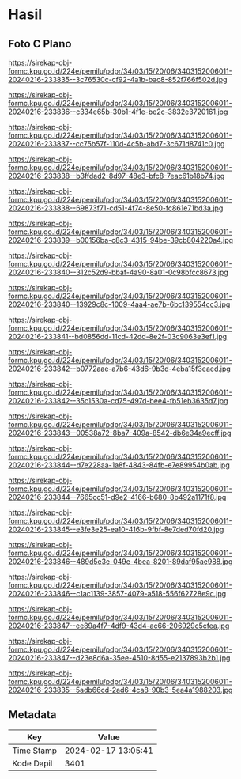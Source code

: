 # Hasil

## Foto C Plano

https://sirekap-obj-formc.kpu.go.id/224e/pemilu/pdpr/34/03/15/20/06/3403152006011-20240216-233835--3c76530c-cf92-4a1b-bac8-852f766f502d.jpg

https://sirekap-obj-formc.kpu.go.id/224e/pemilu/pdpr/34/03/15/20/06/3403152006011-20240216-233836--c334e65b-30b1-4f1e-be2c-3832e3720161.jpg

https://sirekap-obj-formc.kpu.go.id/224e/pemilu/pdpr/34/03/15/20/06/3403152006011-20240216-233837--cc75b57f-110d-4c5b-abd7-3c671d8741c0.jpg

https://sirekap-obj-formc.kpu.go.id/224e/pemilu/pdpr/34/03/15/20/06/3403152006011-20240216-233838--b3ffdad2-8d97-48e3-bfc8-7eac61b18b74.jpg

https://sirekap-obj-formc.kpu.go.id/224e/pemilu/pdpr/34/03/15/20/06/3403152006011-20240216-233838--69873f71-cd51-4f74-8e50-fc861e71bd3a.jpg

https://sirekap-obj-formc.kpu.go.id/224e/pemilu/pdpr/34/03/15/20/06/3403152006011-20240216-233839--b00156ba-c8c3-4315-94be-39cb804220a4.jpg

https://sirekap-obj-formc.kpu.go.id/224e/pemilu/pdpr/34/03/15/20/06/3403152006011-20240216-233840--312c52d9-bbaf-4a90-8a01-0c98bfcc8673.jpg

https://sirekap-obj-formc.kpu.go.id/224e/pemilu/pdpr/34/03/15/20/06/3403152006011-20240216-233840--13929c8c-1009-4aa4-ae7b-6bc139554cc3.jpg

https://sirekap-obj-formc.kpu.go.id/224e/pemilu/pdpr/34/03/15/20/06/3403152006011-20240216-233841--bd0856dd-11cd-42dd-8e2f-03c9063e3ef1.jpg

https://sirekap-obj-formc.kpu.go.id/224e/pemilu/pdpr/34/03/15/20/06/3403152006011-20240216-233842--b0772aae-a7b6-43d6-9b3d-4eba15f3eaed.jpg

https://sirekap-obj-formc.kpu.go.id/224e/pemilu/pdpr/34/03/15/20/06/3403152006011-20240216-233842--35c1530a-cd75-497d-bee4-fb51eb3635d7.jpg

https://sirekap-obj-formc.kpu.go.id/224e/pemilu/pdpr/34/03/15/20/06/3403152006011-20240216-233843--00538a72-8ba7-409a-8542-db6e34a9ecff.jpg

https://sirekap-obj-formc.kpu.go.id/224e/pemilu/pdpr/34/03/15/20/06/3403152006011-20240216-233844--d7e228aa-1a8f-4843-84fb-e7e89954b0ab.jpg

https://sirekap-obj-formc.kpu.go.id/224e/pemilu/pdpr/34/03/15/20/06/3403152006011-20240216-233844--7665cc51-d9e2-4166-b680-8b492a1171f8.jpg

https://sirekap-obj-formc.kpu.go.id/224e/pemilu/pdpr/34/03/15/20/06/3403152006011-20240216-233845--e3fe3e25-ea10-416b-9fbf-8e7ded70fd20.jpg

https://sirekap-obj-formc.kpu.go.id/224e/pemilu/pdpr/34/03/15/20/06/3403152006011-20240216-233846--489d5e3e-049e-4bea-8201-89daf95ae988.jpg

https://sirekap-obj-formc.kpu.go.id/224e/pemilu/pdpr/34/03/15/20/06/3403152006011-20240216-233846--c1ac1139-3857-4079-a518-556f62728e9c.jpg

https://sirekap-obj-formc.kpu.go.id/224e/pemilu/pdpr/34/03/15/20/06/3403152006011-20240216-233847--ee89a4f7-4df9-43d4-ac66-206929c5cfea.jpg

https://sirekap-obj-formc.kpu.go.id/224e/pemilu/pdpr/34/03/15/20/06/3403152006011-20240216-233847--d23e8d6a-35ee-4510-8d55-e2137893b2b1.jpg

https://sirekap-obj-formc.kpu.go.id/224e/pemilu/pdpr/34/03/15/20/06/3403152006011-20240216-233835--5adb66cd-2ad6-4ca8-90b3-5ea4a1988203.jpg


## Metadata

| Key        | Value               |
| ---------- | ------------------- |
| Time Stamp | 2024-02-17 13:05:41 |
| Kode Dapil | 3401                |



